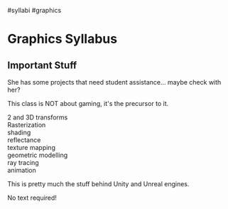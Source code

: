 #syllabi #graphics

# Graphics Syllabus

## Important Stuff

She has some projects that need student assistance… maybe check with her?

This class is NOT about gaming, it's the precursor to it.

2 and 3D transforms  
Rasterization  
shading  
reflectance  
texture mapping  
geometric modelling  
ray tracing  
animation

This is pretty much the stuff behind Unity and Unreal engines.

No text required!
